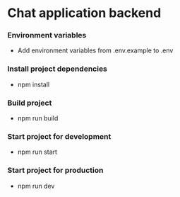 # Chat application backend

### Environment variables

- Add environment variables from .env.example to .env

### Install project dependencies

- npm install

### Build project

- npm run build

### Start project for development

- npm run start

### Start project for production

- npm run dev
